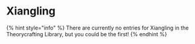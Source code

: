 # Xiangling

{% hint style="info" %}
There are currently no entries for Xiangling in the Theorycrafting Library, but you could be the first!
{% endhint %}


